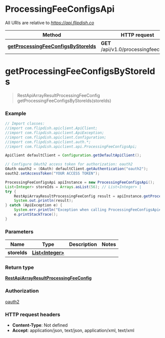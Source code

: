 # ProcessingFeeConfigsApi

All URIs are relative to *https://api.flipdish.co*

Method | HTTP request | Description
------------- | ------------- | -------------
[**getProcessingFeeConfigsByStoreIds**](ProcessingFeeConfigsApi.md#getProcessingFeeConfigsByStoreIds) | **GET** /api/v1.0/processingfeeconfigs | 


<a name="getProcessingFeeConfigsByStoreIds"></a>
# **getProcessingFeeConfigsByStoreIds**
> RestApiArrayResultProcessingFeeConfig getProcessingFeeConfigsByStoreIds(storeIds)



### Example
```java
// Import classes:
//import com.flipdish.apiclient.ApiClient;
//import com.flipdish.apiclient.ApiException;
//import com.flipdish.apiclient.Configuration;
//import com.flipdish.apiclient.auth.*;
//import com.flipdish.apiclient.api.ProcessingFeeConfigsApi;

ApiClient defaultClient = Configuration.getDefaultApiClient();

// Configure OAuth2 access token for authorization: oauth2
OAuth oauth2 = (OAuth) defaultClient.getAuthentication("oauth2");
oauth2.setAccessToken("YOUR ACCESS TOKEN");

ProcessingFeeConfigsApi apiInstance = new ProcessingFeeConfigsApi();
List<Integer> storeIds = Arrays.asList(56); // List<Integer> | 
try {
    RestApiArrayResultProcessingFeeConfig result = apiInstance.getProcessingFeeConfigsByStoreIds(storeIds);
    System.out.println(result);
} catch (ApiException e) {
    System.err.println("Exception when calling ProcessingFeeConfigsApi#getProcessingFeeConfigsByStoreIds");
    e.printStackTrace();
}
```

### Parameters

Name | Type | Description  | Notes
------------- | ------------- | ------------- | -------------
 **storeIds** | [**List&lt;Integer&gt;**](Integer.md)|  |

### Return type

[**RestApiArrayResultProcessingFeeConfig**](RestApiArrayResultProcessingFeeConfig.md)

### Authorization

[oauth2](../README.md#oauth2)

### HTTP request headers

 - **Content-Type**: Not defined
 - **Accept**: application/json, text/json, application/xml, text/xml

